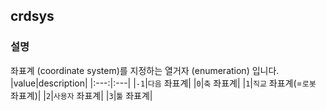 ﻿## crdsys

### 설명

좌표계 (coordinate system)를 지정하는 열거자 (enumeration) 입니다.
|value|description|
|:---:|:---|
|`-1`|`다음` 좌표계|
|`0`|`축` 좌표계|
|`1`|`직교` 좌표계(=`로봇` 좌표계)|
|`2`|`사용자` 좌표계|
|`3`|`툴` 좌표계|
